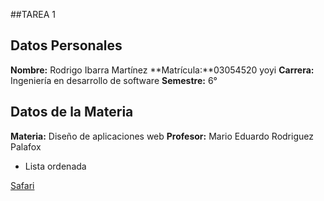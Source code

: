##TAREA 1                           

## Datos Personales
**Nombre:** Rodrigo Ibarra Martínez
**Matrícula:**03054520 yoyi
**Carrera:** Ingeniería en desarrollo de software
**Semestre:** 6°

## Datos de la Materia
**Materia:** Diseño de aplicaciones web
**Profesor:** Mario Eduardo Rodriguez Palafox

- Lista ordenada
          
[Safari](https://markdown.es/sintaxis-markdown/#google_vignette) 
